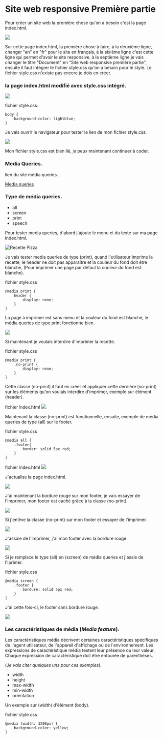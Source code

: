# Site web responsive Première partie
Pour créer un site web la première chose qu'on a besoin c'est la page index.html.

![](/images/index.JPG)

Sur cette page index.html, la première chose à faire, à la deuxième ligne, changer "en" en "fr" pour le site en français, à la sixième ligne c'est cette ligne qui permet d'avoir le site responsive, à la septième ligne je vais changer le titre "Document" en "Site web responsive première partie", ensuite il faut intégrer le fichier style.css qu'on a besoin pour le style.
Le fichier style.css n'existe pas encore je dois en créer.

### la page index.html modifié avec style.css intégré.

![](/images/indexModifié.JPG)

fichier style.css.
```
body {
    background-color: lightblue;
}
```
Je vais ouvrir le navigateur pour tester le lien de mon fichier style.css.

![](/images/testestyleCss.JPG)

Mon fichier style.css est bien lié, je peux maintenant continuer à coder.

### Media Queries.
lien du site média queries.

[Media queries](https://developer.mozilla.org/fr/docs/Web/CSS/CSS_media_queries/Using_media_queries#all)

### Type de média queries.
- all
- screen
- print
- speech

Pour tester media queries, d'abord j'ajoute le menu et du texte sur ma page index.html.

![Recette Pizza](/images/recettePizza.JPG)

Je vais tester media queries de type (print), quand l'utilisateur imprime la recette, le header ne doit pas apparaître et la couleur du fond doit être blanche, (Pour imprimer une page par défaut la couleur du fond est blanche).

fichier style.css
```
@media print {
    header {
        display: none;
    }   
}
```
La page à imprimer est sans menu et la couleur du fond est blanche, le média queries de type print fonctionne bien.

![](/images/mediaTypePrint.JPG)

Si maintenant je voulais interdire d'imprimer la recette.

fichier style.css
```
@media print {
    .no-print {
        display: none;
    }
}
```
Cette classe (no-print) il faut en créer et appliquer cette dernière (no-print) sur les éléments qu'on voulais interdire d'imprimer, exemple sur élément (header).

fichier index.html
![](/images/classeno-print.JPG)

Maintenant la classe (no-print) est fonctionnelle, ensuite, exemple de média queries de type (all) sur le footer.

fichier style.css
```
@media all {
    .footer{
        border: solid 5px red; 
    }
}
```
fichier index.html
![](/images/footerBorder.JPG)

J'actualise la page index.html.

![](/images/indexFooterBorder.JPG)

J'ai maintenant la bordure rouge sur mon footer, je vais essayer de l'imprimer, mon footer est caché grâce à la classe (no-print).

![](/images/mediaClasseNoprint.JPG)

Si j'enlève la classe (no-print) sur mon footer et essayer de l'imprimer.

![](/images/modifClasseFooter.JPG)

J'assaie de l'imprimer, j'ai mon footer avec la bordure rouge.

![](/images/footerimprimeBordure.JPG)

Si je remplace le type (all) en (screen) de média queries et j'assie de l'iprimer.

fichier style.css

```
@media screen {
    .footer {
        bordure: solid 5px red;
    }
}
```
J'ai cette fois-ci, le footer sans bordure rouge.

![](/images/footerSansBordure.JPG)

### Les caractéristiques de média (*Media feature*).
Les caractéristiques média décrivent certaines caractéristiques spécifiques de l'agent utilisateur, de l'appareil d'affichage ou de l'environnement. Les expressions de caractéristique média testent leur présence ou leur valeur. Chaque expression de caractéristique doit être entourée de parenthèses.

(*Je vais citer quelques uns pour ces exemples*).
- width
- height
- max-width
- min-width
- orientation

Un exemple sur (width) d'élément (body).

fichier style.css
```
@media (width: 1200px) {
    background-color: yellow;
} 
```

